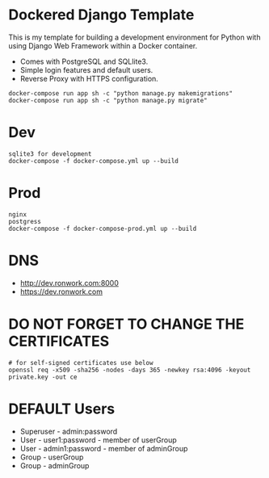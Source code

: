 # Dockered Django Template

This is my template for building a development environment for Python with using Django Web Framework within a Docker container.
* Comes with PostgreSQL and SQLlite3.
* Simple login features and default users.
* Reverse Proxy with HTTPS configuration.

```
docker-compose run app sh -c "python manage.py makemigrations"
docker-compose run app sh -c "python manage.py migrate"
```

# Dev
```
sqlite3 for development
docker-compose -f docker-compose.yml up --build 
```

# Prod
```
nginx
postgress
docker-compose -f docker-compose-prod.yml up --build 
```

# DNS

* http://dev.ronwork.com:8000
* https://dev.ronwork.com


# DO NOT FORGET TO CHANGE THE CERTIFICATES
```
# for self-signed certificates use below
openssl req -x509 -sha256 -nodes -days 365 -newkey rsa:4096 -keyout private.key -out ce
```

# DEFAULT Users
* Superuser - admin:password
* User - user1:password - member of userGroup
* User - admin1:password - member of adminGroup
* Group - userGroup
* Group - adminGroup
  
